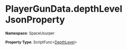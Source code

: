 # PlayerGunData.depthLevel JsonProperty

<small>**Namespace**: SpaceUsurper</small>

<small>**Property Type**: ScriptFunc&lt;[DepthLevel](../DepthLevel.md)&gt;</small>

